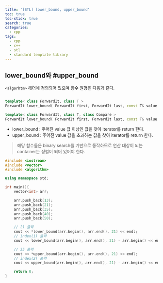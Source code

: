 ```yaml
---
title: '[STL] lower_bound, upper_bound'
toc: true
toc-stick: true
search: true
categories:
  - cpp
tags:
  - cpp
  - c++
  - stl
  - standard template library
---
```


## lower_bound와 #upper_bound  

``<algorhtm>`` 헤더에 정의되어 있으며 함수 원형은 다음과 같다.  

``` cpp

template< class ForwardIt, class T >
ForwardIt lower_bound( ForwardIt first, ForwardIt last, const T& value );

template< class ForwardIt, class T, class Compare >
ForwardIt lower_bound( ForwardIt first, ForwardIt last, const T& value, Compare comp );

```


- lower_bound : 주어진 value 값 이상인 값을 찾아 iterator를 return 한다.  
- upper_bound : 주어진 value 값을 초과하는 값을 찾아 iterator를 return 한다.  

> 해당 함수들은 binary search를 기반으로 동작하므로 연산 대상이 되는 container는 정렬이 되어 있어야 한다.  


``` cpp
#include <iostream>
#include <vector>
#include <algorithm>

using namespace std;

int main(){
    vector<int> arr;

    arr.push_back(13);
    arr.push_back(21);
    arr.push_back(35);
    arr.push_back(40);
    arr.push_back(50);

    // 21 출력
    cout << *lower_bound(arr.begin(), arr.end(), 21) << endl;
    // index(1) 출력
    cout << lower_bound(arr.begin(), arr.end(), 21) - arr.begin() << endl;

    // 35 출력
    cout << *upper_bound(arr.begin(), arr.end(), 21) << endl;
    // index(2) 출력
    cout << upper_bound(arr.begin(), arr.end(), 21) - arr.begin() << endl;

    return 0;
}
```